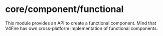 # core/component/functional

This module provides an API to create a functional component.
Mind that V4Fire has own cross-platform implementation of functional components.
